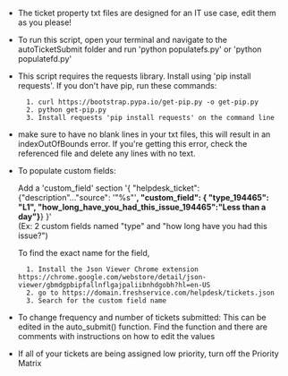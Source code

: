 - The ticket property txt files are designed for an IT use case, edit them as you please!


- To run this script, open your terminal and navigate to the autoTicketSubmit folder and run 'python populatefs.py' or 'python populatefd.py'


- This script requires the requests library. Install using 'pip install requests'.
	If you don't have pip, run these commands:
	
		1. curl https://bootstrap.pypa.io/get-pip.py -o get-pip.py
		2. python get-pip.py
		3. Install requests 'pip install requests' on the command line



- make sure to have no blank lines in your txt files, this will result in an indexOutOfBounds error. If you're getting this error, check the referenced file and delete any lines with no text.


- To populate custom fields:

	Add a 'custom_field' section
	'{ "helpdesk_ticket":{"description"..."source": '"%s"'**, "custom_field": { "type_194465": "L1", "how_long_have_you_had_this_issue_194465":"Less than a day"}**} }'  
	(Ex: 2 custom fields named "type" and "how long have you had this issue?")
	
	To find the exact name for the field,
		
		1. Install the Json Viewer Chrome extension https://chrome.google.com/webstore/detail/json-viewer/gbmdgpbipfallnflgajpaliibnhdgobh?hl=en-US
		2. go to https://domain.freshservice.com/helpdesk/tickets.json
		3. Search for the custom field name

- To change frequency and number of tickets submitted:
	This can be edited in the auto_submit() function.
	Find the function and there are comments with instructions on how to edit the values
	
- If all of your tickets are being assigned low priority, turn off the Priority Matrix
